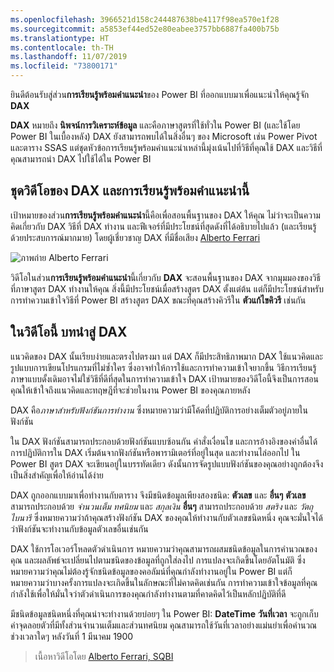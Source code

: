 ```yaml
---
ms.openlocfilehash: 3966521d158c244487638be4117f98ea570e1f28
ms.sourcegitcommit: a5853ef44ed52e80eabee3757bb6887fa400b75b
ms.translationtype: HT
ms.contentlocale: th-TH
ms.lasthandoff: 11/07/2019
ms.locfileid: "73800171"
---
```

ยินดีต้อนรับสู่ส่วน**การเรียนรู้พร้อมคำแนะนำ**ของ Power BI ที่ออกแบบมาเพื่อแนะนำให้คุณรู้จัก **DAX**

**DAX** หมายถึง **นิพจน์การวิเคราะห์ข้อมูล** และคือภาษาสูตรที่ใช้ทั่วใน Power BI (และใช้โดย Power BI ในเบื้องหลัง) DAX ยังสามารถพบได้ในสิ่งอื่นๆ ของ Microsoft เช่น Power Pivot และตาราง SSAS แต่ชุดหัวข้อการเรียนรู้พร้อมคำแนะนำเหล่านี้มุ่งเน้นไปที่วิธีที่คุณใช้ DAX และวิธีที่คุณสามารถนำ DAX ไปใช้ได้ใน Power BI

## <a name="dax-and-this-guided-learning-video-series"></a>ชุดวิดีโอของ DAX และการเรียนรู้พร้อมคำแนะนำนี้
เป้าหมายของส่วน**การเรียนรู้พร้อมคำแนะนำ**นี้คือเพื่อสอนพื้นฐานของ DAX ให้คุณ ไม่ว่าจะเป็นความคิดเกี่ยวกับ DAX วิธีที่ DAX ทำงาน และฟีเจอร์ที่มีประโยชน์ที่สุดดังที่ได้อธิบายไปแล้ว (และเรียนรู้ด้วยประสบการณ์มากมาย) โดยผู้เชี่ยวชาญ DAX ที่มีชื่อเสียง [Alberto Ferrari](https://www.sqlbi.com/learning-dax)

![ภาพถ่าย Alberto Ferrari](media/7-1-intro-to-dax/intro_dax_6_alberto_ferrari.png)

วิดีโอในส่วน**การเรียนรู้พร้อมคำแนะนำ**นี้เกี่ยวกับ **DAX** จะสอนพื้นฐานของ DAX จากมุมมองของวิธีที่ภาษาสูตร DAX ทำงานให้คุณ สิ่งนี้มีประโยชน์เมื่อสร้างสูตร DAX ตั้งแต่ต้น แต่ก็มีประโยชน์สำหรับการทำความเข้าใจวิธีที่ Power BI สร้างสูตร DAX ขณะที่คุณสร้างคิวรีใน **ตัวแก้ไขคิวรี** เช่นกัน

## <a name="in-this-video---introduction-to-dax"></a>ในวิดีโอนี้ บทนำสู่ DAX
แนวคิดของ DAX นั้นเรียบง่ายและตรงไปตรงมา แต่ DAX ก็มีประสิทธิภาพมาก DAX ใช้แนวคิดและรูปแบบการเขียนโปรแกรมที่ไม่ซ้ำใคร ซึ่งอาจทำให้การใช้และการทำความเข้าใจยากขึ้น วิธีการเรียนรู้ภาษาแบบดั้งเดิมอาจไม่ใช่วิธีที่ดีที่สุดในการทำความเข้าใจ DAX เป้าหมายของวิดีโอนี้จึงเป็นการสอนคุณให้เข้าใจถึงแนวคิดและทฤษฎีที่จะช่วยในงาน Power BI ของคุณภายหลัง

DAX คือ*ภาษาสำหรับฟังก์ชันการทำงาน* ซึ่งหมายความว่ามีโค้ดที่ปฏิบัติการอย่างเต็มตัวอยู่ภายในฟังก์ชัน

ใน DAX ฟังก์ชันสามารถประกอบด้วยฟังก์ชันแบบซ้อนกัน คำสั่งเงื่อนไข และการอ้างอิงของค่าอื่นได้ การปฏิบัติการใน DAX เริ่มต้นจากฟังก์ชันหรือพารามิเตอร์ที่อยู่ในสุด และทำงานไล่ออกไป ใน Power BI สูตร DAX จะเขียนอยู่ในบรรทัดเดียว ดังนั้นการจัดรูปแบบฟังก์ชันของคุณอย่างถูกต้องจึงเป็นสิ่งสำคัญเพื่อให้อ่านได้ง่าย

DAX ถูกออกแบบมาเพื่อทำงานกับตาราง จึงมีชนิดข้อมูลเพียงสองชนิด: **ตัวเลข** และ **อื่นๆ** **ตัวเลข** สามารถประกอบด้วย *จำนวนเต็ม* *ทศนิยม* และ *สกุลเงิน* **อื่นๆ** สามารถประกอบด้วย *สตริง* และ *วัตถุไบนารี* ซึ่งหมายความว่าถ้าคุณสร้างฟังก์ชัน DAX ของคุณให้ทำงานกับตัวเลขชนิดหนึ่ง คุณจะมั่นใจได้ว่าฟังก์ชันจะทำงานกับข้อมูลตัวเลขอื่นเช่นกัน

DAX ใช้การโอเวอร์โหลดตัวดำเนินการ หมายความว่าคุณสามารถผสมชนิดข้อมูลในการคำนวณของคุณ และผลลัพธ์จะเปลี่ยนไปตามชนิดของข้อมูลที่ถูกใส่ลงไป การแปลงจะเกิดขึ้นโดยอัตโนมัติ ซึ่งหมายความว่าคุณไม่ต้องรู้จักชนิดข้อมูลของคอลัมน์ที่คุณกำลังทำงานอยู่ใน Power BI แต่ก็หมายความว่าบางครั้งการแปลงจะเกิดขึ้นในลักษณะที่ไม่คาดคิดเช่นกัน การทำความเข้าใจข้อมูลที่คุณกำลังใช้เพื่อให้มั่นใจว่าตัวดำเนินการของคุณกำลังทำงานตามที่คาดคิดไว้เป็นหลักปฏิบัติที่ดี

มีชนิดข้อมูลชนิดหนึ่งที่คุณน่าจะทำงานด้วยบ่อยๆ ใน Power BI: **DateTime** **วันที่เวลา** จะถูกเก็บค่าจุดลอยตัวที่มีทั้งส่วนจำนวนเต็มและส่วนทศนิยม คุณสามารถใช้วันที่เวลาอย่างแม่นยำเพื่อคำนวณช่วงเวลาใดๆ หลังวันที่ 1 มีนาคม 1900

> เนื้อหาวิดีโอโดย [Alberto Ferrari, SQBI](https://www.sqlbi.com/learning-dax/?utm_source=powerbi&utm_medium=marketing&utm_campaign=after-summit)
> 
> 

